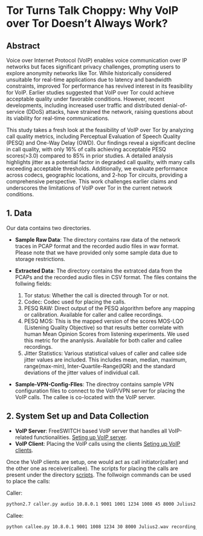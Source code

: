 # Tor Turns Talk Choppy: Why VoIP over Tor Doesn’t Always Work?

## Abstract
Voice over Internet Protocol (VoIP) enables voice communication over IP networks but faces significant privacy challenges, prompting users to explore anonymity networks like Tor. While historically considered unsuitable for real-time applications due to latency and bandwidth constraints, improved Tor performance has revived interest in its feasibility for VoIP. Earlier studies suggested that VoIP over Tor could achieve acceptable quality under favorable conditions. However, recent developments, including increased user traffic and distributed denial-of-service (DDoS) attacks, have strained the network, raising questions about its viability for real-time communications.

This study takes a fresh look at the feasibility of VoIP over Tor by analyzing call quality metrics, including Perceptual Evaluation of Speech Quality (PESQ) and One-Way Delay (OWD). Our findings reveal a significant decline in call quality, with only 16% of calls achieving acceptable PESQ scores(>3.0) compared to 85% in prior studies. A detailed analysis highlights jitter as a potential factor in degraded call quality, with many calls exceeding acceptable thresholds. Additionally, we evaluate performance across codecs, geographic locations, and 2-hop Tor circuits, providing a comprehensive perspective. This work challenges earlier claims and underscores the limitations of VoIP over Tor in the current network conditions.

## 1. Data
Our data contains two directories.
- **Sample Raw Data**: The directory contains raw data of the network traces in PCAP format and the recorded audio files in wav format. Please note that we have provided only some sample data due to storage restrictions.

- **Extracted Data**: The directory contains the extratced data from the PCAPs and the recorded audio files in CSV format. The files contains the follwing fields:
    1. Tor status: Whether the call is directed through Tor or not.
    2. Codec: Codec used for placing the calls.
    3. PESQ RAW: Direct output of the PESQ algorithm before any mapping or calibration. Available for caller and callee recordings.
    4. PESQ MOS: This is the mapped version of the scores MOS-LQO (Listening Quality Objective) so that results better correlate with human Mean Opinion Scores from listening experiments. We used this metric for the ananlysis. Available for both caller and callee recordings.
    5. Jitter Statistics: Various statistical values of caller and callee side jitter values are included. This includes mean, median, maximum, range(max-min), Inter-Quartile-Range(IQR) and the standard deviations of the jitter values of individual call.

- **Sample-VPN-Config-FIles**: The directroy contains sample VPN configuration files to connect to the VoIP/VPN server for placing the VoIP calls. The callee is co-located with the VoIP server.


## 2. System Set up and Data Collection

- **VoIP Server**: FreeSWITCH based VoIP server that handles all VoIP-related functionalities. [Seting up VoIP server](./readme/VoIP-server.md).
- **VoIP Client**: Placing the VoIP calls using the clients  [Seting up VoIP clients](./readme/VoIP-client.md).

Once the VoIP clients are setup, one would act as call initiator(caller) and the other one as receiver(callee). The scripts for placing the calls are present under the directory [scripts](./scripts). The follwoign commands can be used to place the calls:

Caller: 
```bash
python2.7 caller.py audio 10.8.0.1 9001 1001 1234 1008 45 8000 Julius2.wav 10.8.0.2
```

Callee:
```bash
python callee.py 10.8.0.1 9001 1008 1234 30 8000 Julius2.wav recording_
```
